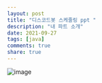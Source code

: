 ```yaml
---
layout: post
title: "디스코드봇 스케줄링 ppt "
description: "내 파트 소개"
date: 2021-09-27
tags: [java]
comments: true
share: true
---
```


![image](/images/Discordbot_schedule_before/)

